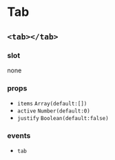 # Tab

## `<tab></tab>`

### slot
none

### props
+ `items` `Array(default:[])`
+ `active` `Number(default:0)`
+ `justify` `Boolean(default:false)`

### events
+ `tab`

